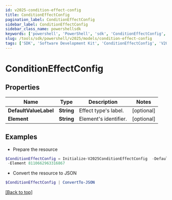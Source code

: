 ```yaml
---
id: v2025-condition-effect-config
title: ConditionEffectConfig
pagination_label: ConditionEffectConfig
sidebar_label: ConditionEffectConfig
sidebar_class_name: powershellsdk
keywords: ['powershell', 'PowerShell', 'sdk', 'ConditionEffectConfig', 'V2025ConditionEffectConfig'] 
slug: /tools/sdk/powershell/v2025/models/condition-effect-config
tags: ['SDK', 'Software Development Kit', 'ConditionEffectConfig', 'V2025ConditionEffectConfig']
---
```



# ConditionEffectConfig

## Properties

Name | Type | Description | Notes
------------ | ------------- | ------------- | -------------
**DefaultValueLabel** | **String** | Effect type's label. | [optional] 
**Element** | **String** | Element's identifier. | [optional] 

## Examples

- Prepare the resource
```powershell
$ConditionEffectConfig = Initialize-V2025ConditionEffectConfig  -DefaultValueLabel Access to Remove `
 -Element 8110662963316867
```

- Convert the resource to JSON
```powershell
$ConditionEffectConfig | ConvertTo-JSON
```


[[Back to top]](#) 

